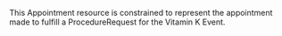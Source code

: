 This Appointment resource is constrained to represent the appointment made to fulfill a ProcedureRequest for the Vitamin K Event.